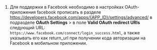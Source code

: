 1. Для поддержки в Facebook необходимо в настройках OAuth-приложения facebook прописать в разделе
 https://developers.facebook.com/apps/{APP_ID}/settings/advanced/  в подразделе **OAuth Settings** > в поле **Valid OAuth redirect URIs** следующий URL:
`https://www.facebook.com/connect/login_success.html`, а также указывать его как return_url при получении кода авторизации на Facebook в мобильном приложении. 